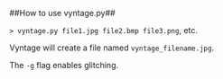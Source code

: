 ##How to use vyntage.py##

`> vyntage.py file1.jpg file2.bmp file3.png`, etc.

Vyntage will create a file named `vyntage_filename.jpg`.

The `-g` flag enables glitching.
